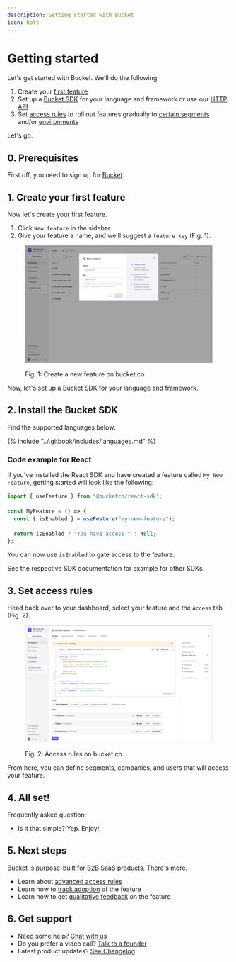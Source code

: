 ```yaml
---
description: Getting started with Bucket
icon: bolt
---
```


# Getting started

Let's get started with Bucket. We'll do the following:

1. Create your [first feature](https://docs.bucket.co/product-handbook/create-your-first-feature)
2. Set up a [Bucket SDK](https://docs.bucket.co/supported-languages/overview) for your language and framework or use our [HTTP API](https://docs.bucket.co/api/http-api)
3. Set [access rules](https://docs.bucket.co/product-handbook/feature-rollouts/feature-targeting-rules) to roll out features gradually to [certain segments](https://docs.bucket.co/product-handbook/creating-segments) and/or [environments](https://docs.bucket.co/product-handbook/creating-and-managing-apps/environments)

Let's go.

## 0. Prerequisites

First off, you need to sign up for [Bucket](https://app.bucket.co/signup).

## 1. Create your first feature&#x20;

Now let's create your first feature.

1. Click `New feature` in the sidebar.
2. Give your feature a name, and we'll suggest a `feature key` (Fig. 1).&#x20;

<div data-full-width="false"><figure><img src="../.gitbook/assets/image (8).png" alt=""><figcaption><p>Fig. 1: Create a new feature on bucket.co</p></figcaption></figure></div>

Now, let's set up a Bucket SDK for your language and framework.

## 2. Install the Bucket SDK

Find the supported languages below:

{% include "../.gitbook/includes/languages.md" %}

### Code example for React

If you've installed the React SDK and have created a feature called `My New Feature`, getting started will look like the following:

```jsx
import { useFeature } from "@bucketco/react-sdk";

const MyFeature = () => {
  const { isEnabled } = useFeature("my-new-feature");

  return isEnabled ? "You have access!" : null;
};
```

You can now use `isEnabled` to gate access to the feature.&#x20;

See the respective SDK documentation for example for other SDKs.

## 3. Set access rules

Head back over to your dashboard, select your feature and the `Access` tab (Fig. 2).

<figure><img src="../.gitbook/assets/image (9).png" alt=""><figcaption><p>Fig. 2: Access rules on bucket.co</p></figcaption></figure>

From here, you can define segments, companies, and users that will access your feature.

## 4. All set! <a href="#next-steps-1" id="next-steps-1"></a>

Frequently asked question:

* Is it that simple? Yep. Enjoy!

## 5. Next steps

Bucket is purpose-built for B2B SaaS products. There's more.

* Learn about [advanced access rules](https://docs.bucket.co/product-handbook/feature-rollouts/feature-targeting-rules)
* Learn how to [track adoption](https://docs.bucket.co/product-handbook/feature-usage-configuration) of the feature
* Learn how to get [qualitative feedback](https://docs.bucket.co/product-handbook/feature-analysis) on the feature

## 6. Get support

* Need some help? [Chat with us](mailto:hello@bucket.co)
* Do you prefer a video call? [Talk to a founder](https://bucket.co/contact)
* Latest product updates? [See Changelog](../support/changelog.md)
